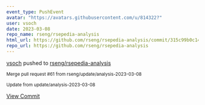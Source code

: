 ```yaml
---
event_type: PushEvent
avatar: "https://avatars.githubusercontent.com/u/814322?"
user: vsoch
date: 2023-03-08
repo_name: rseng/rsepedia-analysis
html_url: https://github.com/rseng/rsepedia-analysis/commit/315c99b0c14e3f1f701bad9d6a6e3c7acfd84d72
repo_url: https://github.com/rseng/rsepedia-analysis
---
```


<a href='https://github.com/vsoch' target='_blank'>vsoch</a> pushed to <a href='https://github.com/rseng/rsepedia-analysis' target='_blank'>rseng/rsepedia-analysis</a>

<small>Merge pull request #61 from rseng/update/analysis-2023-03-08

Update from update/analysis-2023-03-08</small>

<a href='https://github.com/rseng/rsepedia-analysis/commit/315c99b0c14e3f1f701bad9d6a6e3c7acfd84d72' target='_blank'>View Commit</a>
